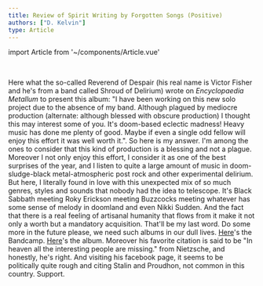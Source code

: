 ```yaml
---
title: Review of Spirit Writing by Forgotten Songs (Positive)
authors: ["D. Kelvin"]
type: Article
---
```


import Article from '~/components/Article.vue'

<Article :articleData="$frontmatter" />

<br />

<g-image src="~/assets/spirit-writing-new-cover.jpg" alt="Spirit Writing Cover" class="image" />

Here what the so-called Reverend of Despair (his real name is Victor Fisher and he's from a band called Shroud of Delirium) wrote on *Encyclopaedia Metallum* to present this album: "I have been working on this new solo project due to the absence of my band. Although plagued by mediocre production (alternate: although blessed with obscure production) I thought this may interest some of you. It's doom-based eclectic madness! Heavy music has done me plenty of good. Maybe if even a single odd fellow will enjoy this effort it was well worth it.". So here is my answer. I'm among the ones to consider that this kind of production is a blessing and not a plague. Moreover I not only enjoy this effort, I consider it as one of the best surprises of the year, and I listen to quite a large amount of music in doom-sludge-black metal-atmospheric post rock and other experimental delirium. But here, I literally found in love with this unexpected mix of so much genres, styles and sounds that nobody had the idea to telescope. It's Black Sabbath meeting Roky Erickson meeting Buzzcocks meeting whatever has some sense of melody in doomland and even Nikki Sudden. And the fact that there is a real feeling of artisanal humanity that flows from it make it not only a worth but a mandatory acquisition. That'll be my last word. Do some more in the future please, we need such albums in our dull lives. [Here](http://reenchantment.bandcamp.com/)'s the Bandcamp. [Here](https://reenchantment.bandcamp.com/album/spirit-writing)'s the album. Moreover his favorite citation is said to be "In heaven all the interesting people are missing." from Nietzsche, and honestly, he's right. And visiting his facebook page, it seems to be politically quite rough and citing Stalin and Proudhon, not common in this country. Support.
